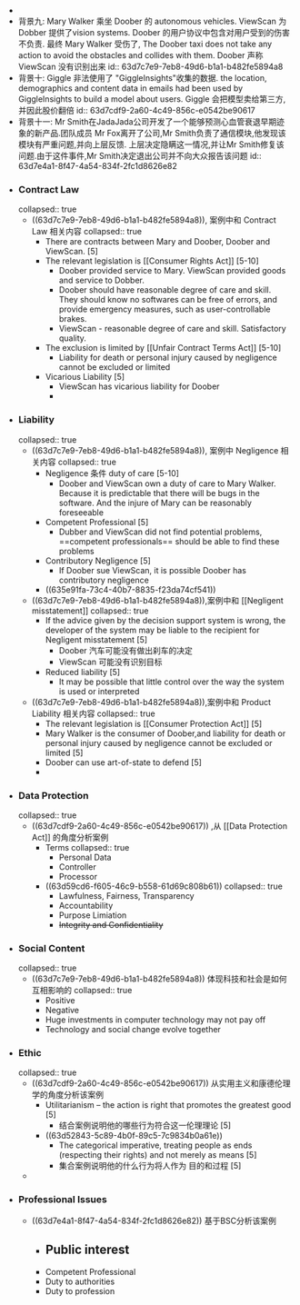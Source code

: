 -
- 背景九: Mary Walker 乘坐 Doober 的 autonomous  vehicles. ViewScan 为 Dobber 提供了vision systems. Doober 的用户协议中包含对用户受到的伤害不负责. 最终 Mary Walker 受伤了, The Doober taxi does not take any action to avoid the obstacles and collides with them. Doober 声称 ViewScan 没有识别出来
  id:: 63d7c7e9-7eb8-49d6-b1a1-b482fe5894a8
- 背景十: Giggle 非法使用了 "GiggleInsights"收集的数据. the location, demographics and content data in emails had been used by GiggleInsights to build a model about users. Giggle 会把模型卖给第三方,并因此股价翻倍
  id:: 63d7cdf9-2a60-4c49-856c-e0542be90617
- 背景十一:  Mr Smith在JadaJada公司开发了一个能够预测心血管衰退早期迹象的新产品.团队成员 Mr Fox离开了公司,Mr Smith负责了通信模块,他发现该模块有严重问题,并向上层反馈. 上层决定隐瞒这一情况,并让Mr Smith修复该问题.由于这件事件,Mr Smith决定退出公司并不向大众报告该问题
  id:: 63d7e4a1-8f47-4a54-834f-2fc1d8626e82
- ### Contract Law
  collapsed:: true
	- ((63d7c7e9-7eb8-49d6-b1a1-b482fe5894a8)), 案例中和 Contract Law 相关内容
	  collapsed:: true
		- There are contracts between Mary and Doober, Doober and ViewScan. [5]
		- The relevant legislation is [[Consumer Rights Act]] [5-10]
			- Doober provided service to Mary. ViewScan provided goods and service to Dobber.
			- Doober should have reasonable degree of care and skill. They should know no softwares can be free of errors, and provide emergency measures, such as user-controllable brakes.
			- ViewScan - reasonable degree of care and skill. Satisfactory quality.
		- The exclusion is limited by [[Unfair Contract Terms Act]] [5-10]
			- Liability for death or personal injury caused by negligence cannot be excluded or limited
		- Vicarious Liability [5]
			- ViewScan has vicarious liability for Doober
			-
- ### Liability
  collapsed:: true
	- ((63d7c7e9-7eb8-49d6-b1a1-b482fe5894a8)), 案例中 Negligence 相关内容
	  collapsed:: true
		- Negligence 条件 duty of care [5-10]
			- Doober and ViewScan own a duty of care to Mary Walker. Because it is predictable that there will be bugs in the software. And the injure of Mary can be reasonably foreseeable
		- Competent Professional [5]
			- Dubber and ViewScan did not find potential problems, ==competent professionals== should be able to find these problems
		- Contributory Negligence [5]
			- If Doober sue ViewScan, it is possible Doober has   contributory negligence
		- ((635e91fa-73c4-40b7-8835-f23da74cf541))
	- ((63d7c7e9-7eb8-49d6-b1a1-b482fe5894a8)),案例中和 [[Negligent misstatement]]
	  collapsed:: true
		- If the advice given by the decision support system is wrong, the developer of the system may be liable to the recipient for Negligent misstatement  [5]
			- Doober 汽车可能没有做出刹车的决定
			- ViewScan 可能没有识别目标
		- Reduced liability [5]
			- It may be possible that little control over the way the system is used or interpreted
	- ((63d7c7e9-7eb8-49d6-b1a1-b482fe5894a8)),案例中和 Product Liability  相关内容
	  collapsed:: true
		- The relevant legislation is [[Consumer Protection Act]]  [5]
		- Mary Walker is the consumer of Doober,and liability for death or personal injury caused by negligence cannot be excluded or limited [5]
		- Doober can use art-of-state to defend [5]
		-
- ### Data Protection
  collapsed:: true
	- ((63d7cdf9-2a60-4c49-856c-e0542be90617)) ,从 [[Data Protection Act]] 的角度分析案例
		- Terms
		  collapsed:: true
			- Personal Data
			- Controller
			- Processor
		- ((63d59cd6-f605-46c9-b558-61d69c808b61))
		  collapsed:: true
			- Lawfulness, Fairness, Transparency
			- Accountability
			- Purpose Limiation
			- ~~Integrity and Confidentiality~~
- ### Social Content
  collapsed:: true
	- ((63d7c7e9-7eb8-49d6-b1a1-b482fe5894a8)) 体现科技和社会是如何互相影响的
	  collapsed:: true
		- Positive
		- Negative
		- Huge investments in computer technology may not pay off
		- Technology and social change evolve together
- ### Ethic
  collapsed:: true
	- ((63d7cdf9-2a60-4c49-856c-e0542be90617)) 从实用主义和康德伦理学的角度分析该案例
		- Utilitarianism – the action is right that promotes the greatest good [5]
			- 结合案例说明他的哪些行为符合这一伦理理论  [5]
		- ((63d52843-5c89-4b0f-89c5-7c9834b0a61e))
			- The categorical imperative, treating people as ends (respecting their rights)
			  and not merely as means  [5]
			- 集合案例说明他的什么行为将人作为 目的和过程 [5]
	-
- ### Professional Issues
	- ((63d7e4a1-8f47-4a54-834f-2fc1d8626e82)) 基于BSC分析该案例
		- Public interest
			-
		- Competent Professional
		- Duty to authorities
		- Duty to profession